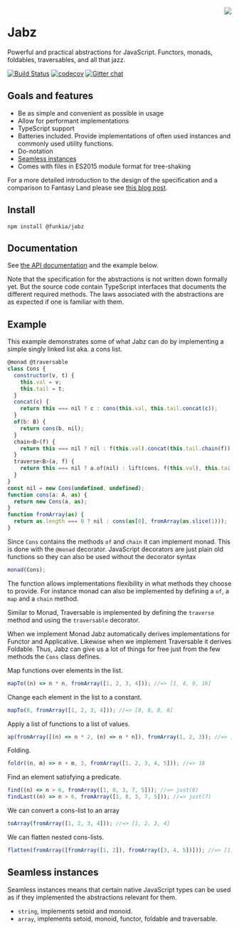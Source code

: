 <img align="right" src="https://avatars0.githubusercontent.com/u/21360882?v=3&s=200">

# Jabz

Powerful and practical abstractions for JavaScript. Functors, monads,
foldables, traversables, and all that jazz.

[![Build Status](https://travis-ci.org/funkia/jabz.svg?branch=master)](https://travis-ci.org/funkia/jabz)
[![codecov](https://codecov.io/gh/funkia/jabz/branch/master/graph/badge.svg)](https://codecov.io/gh/funkia/jabz)
[![Gitter chat](https://badges.gitter.im/Join_Chat.svg)](https://gitter.im/funkia/General?utm_source=badge&utm_medium=badge&utm_campaign=pr-badge&utm_content=badge)

## Goals and features

* Be as simple and convenient as possible in usage
* Allow for performant implementations
* TypeScript support
* Batteries included. Provide implementations of often used instances
  and commonly used utility functions.
* Do-notation
* [Seamless instances](#seamless-instances)
* Comes with files in ES2015 module format for tree-shaking

For a more detailed introduction to the design of the specification
and a comparison to Fantasy Land please see [this blog
post](http://vindum.io/blog/introducing-jabz/).

## Install

```
npm install @funkia/jabz
```

## Documentation

See [the API documentation](https://funkia.github.io/jabz/) and the
example below.

Note that the specification for the abstractions is not written down
formally yet. But the source code contain TypeScript interfaces that
documents the different required methods. The laws associated with the
abstractions are as expected if one is familiar with them.

## Example

This example demonstrates some of what Jabz can do by implementing a
simple singly linked list aka. a cons list. 

```js
@monad @traversable
class Cons {
  constructor(v, t) {
    this.val = v;
    this.tail = t;
  }
  concat(c) {
    return this === nil ? c : cons(this.val, this.tail.concat(c));
  }
  of(b: B) {
    return cons(b, nil);
  }
  chain<B>(f) {
    return this === nil ? nil : f(this.val).concat(this.tail.chain(f));
  }
  traverse<B>(a, f) {
    return this === nil ? a.of(nil) : lift(cons, f(this.val), this.tail.traverse(a, f));
  }
}
const nil = new Cons(undefined, undefined);
function cons(a: A, as) {
  return new Cons(a, as);
}
function fromArray(as) {
  return as.length === 0 ? nil : cons(as[0], fromArray(as.slice(1)));
}
```

Since `Cons` contains the methods `of` and `chain` it can
implement monad. This is done with the `@monad` decorator. JavaScript
decorators are just plain old functions so they can also be used
without the decorator syntax

```js
monad(Cons);
```

The function allows implementations flexibility in what methods they
choose to provide. For instance monad can also be implemented by
defining a `of`, a `map` and a `chain` method.

Similar to Monad, Traversable is implemented by defining the
`traverse` method and using the `traversable` decorator.

When we implement Monad Jabz automatically derives implementations for
Functor and Applicative. Likewise when we implement Traversable it
derives Foldable. Thus, Jabz can give us a lot of things for free just
from the few methods the `Cons` class defines.

Map functions over elements in the list.
```js
mapTo((n) => n * n, fromArray([1, 2, 3, 4])); //=> [1, 4, 9, 16]
```

Change each element in the list to a constant.

```js
mapTo(8, fromArray([1, 2, 3, 4])); //=> [8, 8, 8, 8]
```

Apply a list of functions to a list of values.

```js
ap(fromArray([(n) => n * 2, (n) => n * n]), fromArray(1, 2, 3)); //=> [2, 4, 6, 1, 4, 9]
```

Folding.

```js
foldr((n, m) => n + m, 3, fromArray([1, 2, 3, 4, 5])); //=> 18
```

Find an element satisfying a predicate.

```js
find((n) => n > 6, fromArray([1, 8, 3, 7, 5])); //=> just(8)
findLast((n) => n > 6, fromArray([1, 8, 3, 7, 5])); //=> just(7)
```

We can convert a cons-list to an array

```js
toArray(fromArray([1, 2, 3, 4])); //=> [1, 2, 3, 4]
```

We can flatten nested cons-lists.

```js
flatten(fromArray([fromArray([1, 2]), fromArray([3, 4, 5])])); //=> [1, 2, 3, 4, 5]
```

## Seamless instances

Seamless instances means that certain native JavaScript types can be
used as if they implemented the abstractions relevant for them.

* `string`, implements setoid and monoid.
* `array`, implements setoid, monoid, functor, foldable and traversable.

